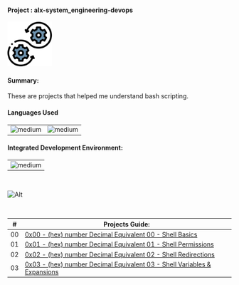 <div>
  <h4>Project : alx-system_engineering-devops</h4>
  <a href="https://github.com/iamnotnato/alx-system_engineering-devops">
    <img src="https://github.com/iamnotnato/alx-system_engineering-devops/blob/master/images/logo.png" alt="Logo" width="100" height="100">
  </a>
</div>
<h4>Summary: </h4>
These are projects that helped me understand bash scripting.

<h4>Languages Used</h4>
<table>
  <tr>
    <td><img alt="medium" src="https://img.shields.io/badge/Shell_Script-121011?style=for-the-badge&logo=gnu-bash&logoColor=white"></td>
    <td><img alt="medium" src="https://img.shields.io/badge/Markdown-000000?style=for-the-badge&logo=markdown&logoColor=white"></td>
  </tr>
</table>

<h4>Integrated Development Environment:</h4>
<table>
  <tr>
<td><img alt="medium" src="https://img.shields.io/badge/Emacs-%237F5AB6.svg?&style=for-the-badge&logo=gnu-emacs&logoColor=white"></td>
  </tr>
</table>

<br>

![Alt](https://repobeats.axiom.co/api/embed/91ac37b53e43b84fc8bee59df74f32cb4c53c465.svg "Repobeats analytics image")

<br>

| #  | Projects Guide:                                                                                                 |
|--- | --------------------------------------------------------------------------------------------------------------- |
| 00 | [0x00 - (hex) number  Decimal Equivalent 00 - Shell Basics](./0x00-shell_basics)                                | 
| 01 | [0x01 - (hex) number  Decimal Equivalent 01 - Shell Permissions](./0x01-shell_permissions)                      |
| 02 | [0x02 - (hex) number  Decimal Equivalent 02 - Shell Redirections](./0x02-shell_redirections)                    | 
| 03 | [0x03 - (hex) number  Decimal Equivalent 03 - Shell Variables & Expansions](./0x03-shell_variables_expansions)  | 


